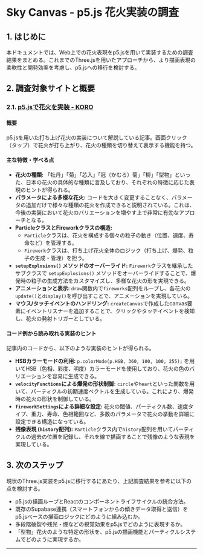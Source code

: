 # Sky Canvas - p5.js 花火実装の調査

## 1. はじめに

本ドキュメントでは、Web上での花火表現をp5.jsを用いて実装するための調査結果をまとめる。これまでのThree.jsを用いたアプローチから、より描画表現の柔軟性と開発効率を考慮し、p5.jsへの移行を検討する。

## 2. 調査対象サイトと概要

### 2.1. [p5.jsで花火を実装 - KORO](https://koro-koro.com/p5js-firework/)

#### 概要

p5.jsを用いた打ち上げ花火の実装について解説している記事。画面クリック（タップ）で花火が打ち上がり、花火の種類を切り替えて表示する機能を持つ。

#### 主な特徴・学べる点

*   **花火の種類:** 「牡丹」「菊」「芯入」「冠（かむろ）菊」「柳」「型物」といった、日本の花火の具体的な種類に言及しており、それぞれの特徴に応じた表現のヒントが得られる。
*   **パラメータによる多様な花火:** コードを大きく変更することなく、パラメータの追加だけで様々な種類の花火を作成できると説明されている。これは、今後の実装において花火のバリエーションを増やす上で非常に有効なアプローチとなる。
*   **ParticleクラスとFireworkクラスの構造:**
    *   `Particle`クラスは、花火を構成する個々の粒子の動き（位置、速度、寿命など）を管理する。
    *   `Firework`クラスは、打ち上げ花火全体のロジック（打ち上げ、爆発、粒子の生成・管理）を担う。
*   **`setupExplosions()` メソッドのオーバーライド:** `Firework`クラスを継承したサブクラスで `setupExplosions()` メソッドをオーバーライドすることで、爆発時の粒子の生成方法をカスタマイズし、多様な花火の形を実現できる。
*   **アニメーションと表示:** `draw`関数内で`fireworks`配列をループし、各花火の`update()`と`display()`を呼び出すことで、アニメーションを実現している。
*   **マウス/タッチイベントのハンドリング:** `createCanvas`で作成したcanvas要素にイベントリスナーを追加することで、クリックやタッチイベントを検知し、花火の発射トリガーとしている。

#### コード例から読み取れる実装のヒント

記事内のコードから、以下のような実装のヒントが得られる。

*   **HSBカラーモードの利用:** `p.colorMode(p.HSB, 360, 100, 100, 255);` を用いてHSB（色相、彩度、明度）カラーモードを使用しており、花火の色のバリエーションを容易に生成できる。
*   **`velocityFunctions`による爆発の形状制御:** `circle`や`heart`といった関数を用いて、パーティクルの初期速度ベクトルを生成している。これにより、爆発時の花火の形状を制御している。
*   **`fireworkSettings`による詳細な設定:** 花火の閾値、パーティクル数、速度タイプ、重力、寿命、色相範囲など、多数のパラメータで花火の挙動を詳細に設定できる構造になっている。
*   **残像表現 (`history`配列):** `Particle`クラス内で`history`配列を用いてパーティクルの過去の位置を記録し、それを線で描画することで残像のような表現を実現している。

## 3. 次のステップ

現状のThree.js実装をp5.jsに移行するにあたり、上記調査結果を参考に以下の点を検討する。

*   p5.jsの描画ループとReactのコンポーネントライフサイクルの統合方法。
*   既存のSupabase連携（スマートフォンからの傾きデータ取得と送信）をp5.jsベースの描画ロジックにどのように組み込むか。
*   多段階破裂や残光・煙などの視覚効果をp5.jsでどのように表現するか。
*   「型物」花火のような特定の形状を、p5.jsの描画機能とパーティクルシステムでどのように実現するか。

--- 